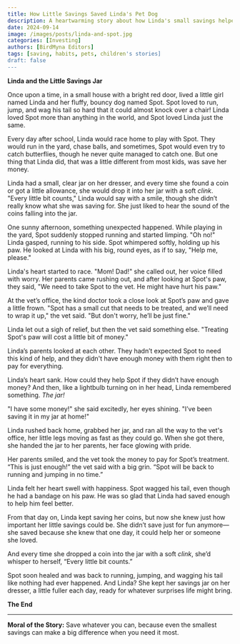 ```yaml
---
title: How Little Savings Saved Linda's Pet Dog
description: A heartwarming story about how Linda's small savings helped her pet dog, Spot, when he needed it most. 
date: 2024-09-14
image: /images/posts/linda-and-spot.jpg
categories: [Investing]
authors: [BirdMyna Editors]
tags: [saving, habits, pets, children's stories]
draft: false
---
```


**Linda and the Little Savings Jar**

Once upon a time, in a small house with a bright red door, lived a little girl named Linda and her fluffy, bouncy dog named Spot. Spot loved to run, jump, and wag his tail so hard that it could almost knock over a chair! Linda loved Spot more than anything in the world, and Spot loved Linda just the same.

Every day after school, Linda would race home to play with Spot. They would run in the yard, chase balls, and sometimes, Spot would even try to catch butterflies, though he never quite managed to catch one. But one thing that Linda did, that was a little different from most kids, was save her money.

Linda had a small, clear jar on her dresser, and every time she found a coin or got a little allowance, she would drop it into her jar with a soft *clink*. "Every little bit counts," Linda would say with a smile, though she didn’t really know what she was saving for. She just liked to hear the sound of the coins falling into the jar.

One sunny afternoon, something unexpected happened. While playing in the yard, Spot suddenly stopped running and started limping. "Oh no!" Linda gasped, running to his side. Spot whimpered softly, holding up his paw. He looked at Linda with his big, round eyes, as if to say, "Help me, please."

Linda's heart started to race. "Mom! Dad!" she called out, her voice filled with worry. Her parents came rushing out, and after looking at Spot's paw, they said, "We need to take Spot to the vet. He might have hurt his paw."

At the vet’s office, the kind doctor took a close look at Spot’s paw and gave a little frown. "Spot has a small cut that needs to be treated, and we’ll need to wrap it up," the vet said. "But don't worry, he’ll be just fine."

Linda let out a sigh of relief, but then the vet said something else. "Treating Spot's paw will cost a little bit of money."

Linda’s parents looked at each other. They hadn’t expected Spot to need this kind of help, and they didn't have enough money with them right then to pay for everything.

Linda’s heart sank. How could they help Spot if they didn’t have enough money? And then, like a lightbulb turning on in her head, Linda remembered something. *The jar!*

"I have some money!" she said excitedly, her eyes shining. "I’ve been saving it in my jar at home!"

Linda rushed back home, grabbed her jar, and ran all the way to the vet's office, her little legs moving as fast as they could go. When she got there, she handed the jar to her parents, her face glowing with pride.

Her parents smiled, and the vet took the money to pay for Spot’s treatment. “This is just enough!” the vet said with a big grin. “Spot will be back to running and jumping in no time.”

Linda felt her heart swell with happiness. Spot wagged his tail, even though he had a bandage on his paw. He was so glad that Linda had saved enough to help him feel better.

From that day on, Linda kept saving her coins, but now she knew just how important her little savings could be. She didn’t save just for fun anymore—she saved because she knew that one day, it could help her or someone she loved.

And every time she dropped a coin into the jar with a soft *clink*, she’d whisper to herself, “Every little bit counts.”

Spot soon healed and was back to running, jumping, and wagging his tail like nothing had ever happened. And Linda? She kept her savings jar on her dresser, a little fuller each day, ready for whatever surprises life might bring.

**The End**

---

**Moral of the Story:**
Save whatever you can, because even the smallest savings can make a big difference when you need it most.

